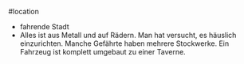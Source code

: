 #location 
- fahrende Stadt
- Alles ist aus Metall und auf Rädern. Man hat versucht, es häuslich einzurichten. Manche Gefährte haben mehrere Stockwerke. Ein Fahrzeug ist komplett umgebaut zu einer Taverne. 